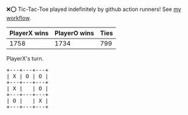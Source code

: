 :x::o: Tic-Tac-Toe played indefinitely by github action runners! See [my workflow](.github/workflows/play.yaml).

|PlayerX wins|PlayerO wins|Ties|
|-|-|-|
|1758|1734|799|

PlayerX's turn.

<pre>
+---+---+---+
| X | O | O |
+---+---+---+
| X |   | O |
+---+---+---+
| O |   | X |
+---+---+---+
</pre>